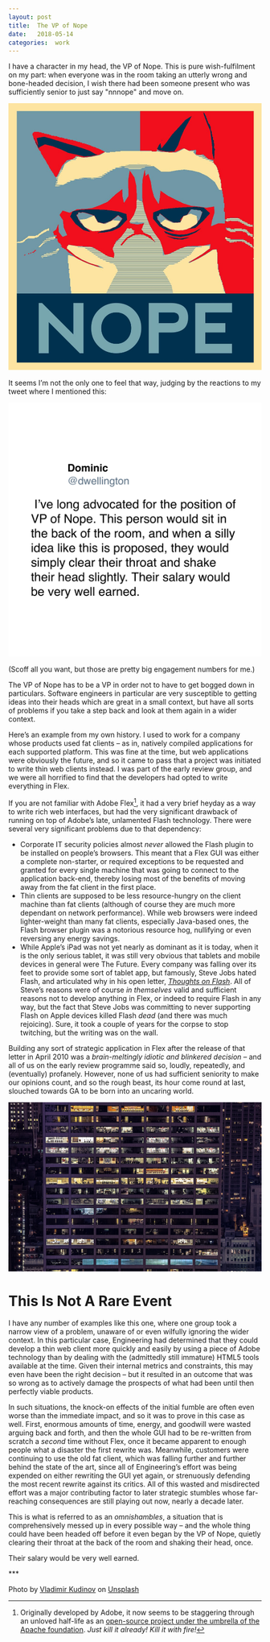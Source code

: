 ```yaml
---
layout: post
title:  The VP of Nope 
date:   2018-05-14 
categories:  work 
---
```


I have a character in my head, the VP of Nope. This is pure wish-fulfilment on my part: when everyone was in the room taking an utterly wrong and bone-headed decision, I wish there had been someone present who was sufficiently senior to just say "nnnope" and move on.

![](/images/unknown_filename.438.jpeg)

It seems I’m not the only one to feel that way, judging by the reactions to my tweet where I mentioned this:

![](/images/tweet-994264368559910912.png)

(Scoff all you want, but those are pretty big engagement numbers for me.)

The VP of Nope has to be a VP in order not to have to get bogged down in particulars. Software engineers in particular are very susceptible to getting ideas into their heads which are great in a small context, but have all sorts of problems if you take a step back and look at them again in a wider context.

Here’s an example from my own history. I used to work for a company whose products used fat clients – as in, natively compiled applications for each supported platform. This was fine at the time, but web applications were obviously the future, and so it came to pass that a project was initiated to write thin web clients instead. I was part of the early review group, and we were all horrified to find that the developers had opted to write everything in Flex. 

If you are not familiar with Adobe Flex[^1], it had a very brief heyday as a way to write rich web interfaces, but had the very significant drawback of running on top of Adobe’s late, unlamented Flash technology. There were several very significant problems due to that dependency:

- Corporate IT security policies almost *never* allowed the Flash plugin to be installed on people’s browsers. This meant that a Flex GUI was either a complete non-starter, or required exceptions to be requested and granted for every single machine that was going to connect to the application back-end, thereby losing most of the benefits of moving away from the fat client in the first place.
- Thin clients are supposed to be less resource-hungry on the client machine than fat clients (although of course they are much more dependant on network performance). While web browsers were indeed lighter-weight than many fat clients, especially Java-based ones, the Flash browser plugin was a notorious resource hog, nullifying or even reversing any energy savings.
- While Apple’s iPad was not yet nearly as dominant as it is today, when it is the only serious tablet, it was still very obvious that tablets and mobile devices in general were The Future. Every company was falling over its feet to provide some sort of tablet app, but famously, Steve Jobs hated Flash, and articulated why in his open letter, [*Thoughts on Flash*](https://www.apple.com/hotnews/thoughts-on-flash/). All of Steve’s reasons were of course *in themselves* valid and sufficient reasons not to develop anything in Flex, or indeed to require Flash in any way, but the fact that Steve Jobs was committing to never supporting Flash on Apple devices killed Flash *dead* (and there was much rejoicing). Sure, it took a couple of years for the corpse to stop twitching, but the writing was on the wall. 

Building any sort of strategic application in Flex after the release of that letter in April 2010 was a *brain-meltingly idiotic and blinkered decision* – and all of us on the early review programme said so, loudly, repeatedly, and (eventually) profanely. However, none of us had sufficient seniority to make our opinions count, and so the rough beast, its hour come round at last, slouched towards GA to be born into an uncaring world.

![](/images/unknown_filename.439.png)

# This Is Not A Rare Event

I have any number of examples like this one, where one group took a narrow view of a problem, unaware of or even wilfully ignoring the wider context. In this particular case, Engineering had determined that they could develop a thin web client more quickly and easily by using a piece of Adobe technology than by dealing with the (admittedly still immature) HTML5 tools available at the time. Given their internal metrics and constraints, this may even have been the right decision – but it resulted in an outcome that was so wrong as to actively damage the prospects of what had been until then perfectly viable products. 

In such situations, the knock-on effects of the initial fumble are often even worse than the immediate impact, and so it was to prove in this case as well. First, enormous amounts of time, energy, and goodwill were wasted arguing back and forth, and then the whole GUI had to be re-written from scratch a *second* time without Flex, once it became apparent to enough people what a disaster the first rewrite was. Meanwhile, customers were continuing to use the old fat client, which was falling further and further behind the state of the art, since all of Engineering’s effort was being expended on either rewriting the GUI yet again, or strenuously defending the most recent rewrite against its critics. All of this wasted and misdirected effort was a major contributing factor to later strategic stumbles whose far-reaching consequences are still playing out now, nearly a decade later.

This is what is referred to as an *omnishambles*, a situation that is comprehensively messed up in every possible way – and the whole thing could have been headed off before it even began by the VP of Nope, quietly clearing their throat at the back of the room and shaking their head, once.

Their salary would be very well earned.

*** 

Photo by [Vladimir Kudinov](https://unsplash.com/@madbyte) on [Unsplash](https://unsplash.com/search/photos/office?utm_source=unsplash&utm_medium=referral&utm_content=creditCopyText)

[^1]: Originally developed by Adobe, it now seems to be staggering through an unloved half-life as an [open-source project under the umbrella of the Apache foundation](http://flex.apache.org). *Just kill it already! Kill it with fire!*

